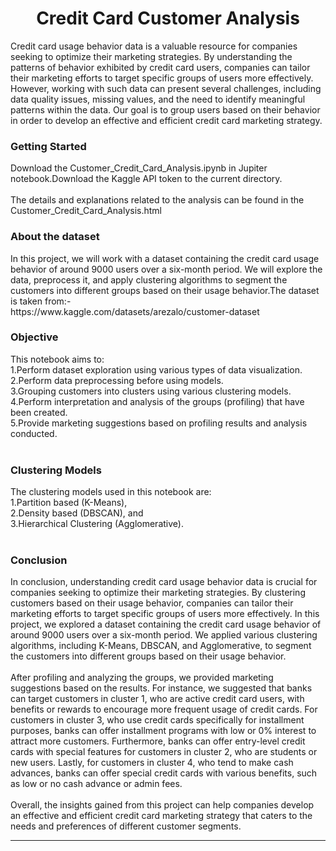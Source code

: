 <h1 align="center">Credit Card Customer Analysis</h1>
Credit card usage behavior data is a valuable resource for companies seeking to optimize their marketing strategies. By understanding the patterns of behavior exhibited by credit card users, companies can tailor their marketing efforts to target specific groups of users more effectively. However, working with such data can present several challenges, including data quality issues, missing values, and the need to identify meaningful patterns within the data. Our goal is to group users based on their behavior in order to develop an effective and efficient credit card marketing strategy.</br>
<h3>Getting Started</h3>
Download the Customer_Credit_Card_Analysis.ipynb in Jupiter notebook.Download the Kaggle API token to the current directory.
</br>
</br>
The details and explanations related to the analysis can be found in the Customer_Credit_Card_Analysis.html
<h3>About the dataset</h3>
In this project, we will work with a dataset containing the credit card usage behavior of around 9000 users over a six-month period. We will explore the data, preprocess it, and apply clustering algorithms to segment the customers into different groups based on their usage behavior.The dataset is taken from:-
<br/>
https://www.kaggle.com/datasets/arezalo/customer-dataset
<br/>
<h3>Objective</h3>
This notebook aims to:
</br>
1.Perform dataset exploration using various types of data visualization.
</br>
2.Perform data preprocessing before using models.
</br>
3.Grouping customers into clusters using various clustering models.
</br>
4.Perform interpretation and analysis of the groups (profiling) that have been created.
</br>
5.Provide marketing suggestions based on profiling results and analysis conducted.
</br>
</br>

<h3>Clustering Models</h3>
The clustering models used in this notebook are:
</br>
1.Partition based (K-Means),
</br>
2.Density based (DBSCAN), and
</br>
3.Hierarchical Clustering (Agglomerative).
</br>
</br>
<h3>Conclusion</h3>
In conclusion, understanding credit card usage behavior data is crucial for companies seeking to optimize their marketing strategies. By clustering customers based on their usage behavior, companies can tailor their marketing efforts to target specific groups of users more effectively. In this project, we explored a dataset containing the credit card usage behavior of around 9000 users over a six-month period. We applied various clustering algorithms, including K-Means, DBSCAN, and Agglomerative, to segment the customers into different groups based on their usage behavior.
</br>
</br>
After profiling and analyzing the groups, we provided marketing suggestions based on the results. For instance, we suggested that banks can target customers in cluster 1, who are active credit card users, with benefits or rewards to encourage more frequent usage of credit cards. For customers in cluster 3, who use credit cards specifically for installment purposes, banks can offer installment programs with low or 0% interest to attract more customers. Furthermore, banks can offer entry-level credit cards with special features for customers in cluster 2, who are students or new users. Lastly, for customers in cluster 4, who tend to make cash advances, banks can offer special credit cards with various benefits, such as low or no cash advance or admin fees.
</br>
</br>
Overall, the insights gained from this project can help companies develop an effective and efficient credit card marketing strategy that caters to the needs and preferences of different customer segments.

-----

